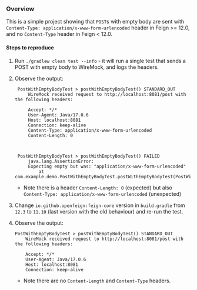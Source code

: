 ### Overview

This is a simple project showing that `POST`s with empty body are sent with  `Content-Type: application/x-www-form-urlencoded` header in Feign >= 12.0, and no `Content-Type` header in Feign < 12.0.

#### Steps to reproduce

1. Run `./gradlew clean test --info` - it will run a single test that sends a POST with empty body to WireMock, and logs the headers.
2. Observe the output:

   ```
    PostWithEmptyBodyTest > postWithEmptyBodyTest() STANDARD_OUT
        WireMock received request to http://localhost:8081/post with the following headers: 
    
        Accept: */*
        User-Agent: Java/17.0.6
        Host: localhost:8081
        Connection: keep-alive
        Content-Type: application/x-www-form-urlencoded
        Content-Length: 0
    
    
    
    PostWithEmptyBodyTest > postWithEmptyBodyTest() FAILED
        java.lang.AssertionError: 
        Expecting empty but was: "application/x-www-form-urlencoded"
            at com.example.demo.PostWithEmptyBodyTest.postWithEmptyBodyTest(PostWithEmptyBodyTest.java:49)

   ```

   * Note there is a header `Content-Length: 0` (expected) but also `Content-Type: application/x-www-form-urlencoded` (unexpected)

3. Change `io.github.openfeign:feign-core` version in `build.gradle` from `12.3` to `11.10` (last version with the old behaviour) and re-run the test.
4. Observe the output:

    ```
    PostWithEmptyBodyTest > postWithEmptyBodyTest() STANDARD_OUT
        WireMock received request to http://localhost:8081/post with the following headers: 
    
        Accept: */*
        User-Agent: Java/17.0.6
        Host: localhost:8081
        Connection: keep-alive
    
    ```

   * Note there are no `Content-Length` and `Content-Type` headers.